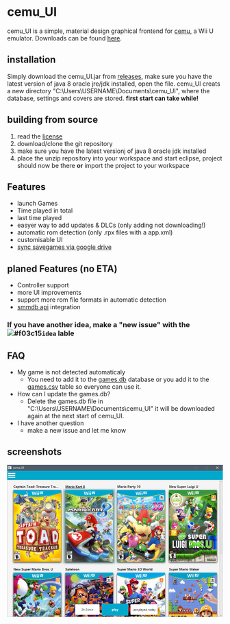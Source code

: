 # cemu_UI

cemu_UI is a simple, material design graphical frontend for [cemu](http://cemu.info/), a Wii U emulator. Downloads can be found [here](https://github.com/Seil0/cemu_UI/releases).

## installation
Simply download the cemu_UI.jar from [releases](https://github.com/Seil0/cemu_UI/releases), make sure you have the latest version of java 8 oracle jre/jdk installed, open the file. cemu_UI creats a new directory "C:\Users\USERNAME\Documents\cemu_UI", where the database, settings and covers are stored. **first start can take while!**

## building from source
1. read the [license](https://github.com/Seil0/cemu_UI/blob/master/LICENSE)
2. download/clone the git repository
3. make sure you have the latest versionj of java 8 oracle jdk installed
4. place the unzip repository into your workspace and start eclipse, project should now be there **or** import the project to your workspace

## Features

* launch Games
* Time played in total
* last time played
* easyer way to add updates & DLCs (only adding not downloading!)
* automatic rom detection (only .rpx files with a app.xml)
* customisable UI
* [sync savegames via google drive](https://github.com/Seil0/cemu_UI/wiki)

## planed Features (no ETA)

* Controller support
* more UI improvements
* support more rom file formats in automatic detection
* [smmdb api](http://smmdb.ddns.net/api) integration

### If you have another idea, make a "new issue" with the ![#f03c15](https://placehold.it/15/fbca04/000000?text=+)`idea` lable

## FAQ

* My game is not detected automaticaly   
  * You need to add it to the [games.db](https://github.com/Seil0/cemu_UI/blob/master/downloadContent/games.db) database or you add it to the [games.csv](https://github.com/Seil0/cemu_UI/blob/master/downloadContent/games.csv) table so everyone can use it.
* How can I update the games.db?
  * Delete the games.db file in "C:\Users\USERNAME\Documents\cemu_UI" it will be downloaded again at the next start of cemu_UI.
* I have another question
  * make a new issue and let me know
  
## screenshots
  
![Screenshot](/downloadContent/cemu_UI4.png)
  
  
